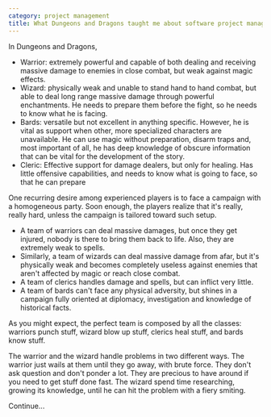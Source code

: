 ```yaml
---
category: project management
title: What Dungeons and Dragons taught me about software project management (incomplete)
---
```


In Dungeons and Dragons,

- Warrior: extremely powerful and capable of both dealing and receiving massive damage to enemies in close combat, but weak against magic effects.
- Wizard: physically weak and unable to stand hand to hand combat, but able to deal long range massive damage through powerful enchantments. He needs to prepare them before the fight, so he needs to know what he is facing.
- Bards: versatile but not excellent in anything specific. However, he is vital as support when other, more specialized characters are unavailable. He can use magic without preparation, disarm traps and, most important of all, he has deep knowledge of obscure information that can be vital for the development of the story.
- Cleric: Effective support for damage dealers, but only for healing. Has little offensive capabilities, and needs to know what is going to face, so that he can prepare

One recurring desire among experienced players is to face a campaign with a
homogeneous party. Soon enough, the players realize that it's really, really
hard, unless the campaign is tailored toward such setup.

- A team of warriors can deal massive damages, but once they get injured, nobody is there to bring them back to life. Also, they are extremely weak to spells.
- Similarly, a team of wizards can deal massive damage from afar, but it's physically weak and becomes completely useless against enemies that aren't affected by magic or reach close combat.
- A team of clerics handles damage and spells, but can inflict very little.
- A team of bards can't face any physical adversity, but shines in a campaign fully oriented at diplomacy, investigation and knowledge of historical facts.

As you might expect, the perfect team is composed by all the classes: warriors
punch stuff, wizard blow up stuff, clerics heal stuff, and bards know stuff.

The warrior and the wizard handle problems in two different ways. The warrior
just wails at them until they go away, with brute force. They don't ask
question and don't ponder a lot. They are precious to have around if you need
to get stuff done fast. The wizard spend time researching, growing its
knowledge, until he can hit the problem with a fiery smiting.

Continue...

